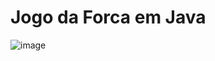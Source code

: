 # Jogo da Forca em Java

![image](https://user-images.githubusercontent.com/62351565/132099059-b44f598f-0914-4293-a534-79309bfb574a.png)
